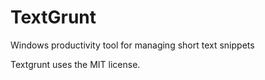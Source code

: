 # TextGrunt
Windows productivity tool for managing short text snippets

Textgrunt uses the MIT license.
